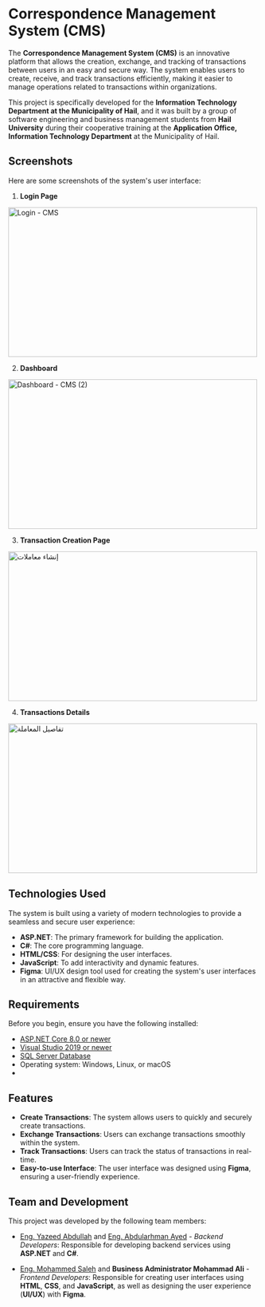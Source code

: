 # Correspondence Management System (CMS)
The **Correspondence Management System (CMS)** is an innovative platform that allows the creation, exchange, and tracking of transactions between users in an easy and secure way. The system enables users to create, receive, and track transactions efficiently, making it easier to manage operations related to transactions within organizations.

This project is specifically developed for the **Information Technology Department at the Municipality of Hail**, and it was built by a group of software engineering and business management students from **Hail University** during their cooperative training at the **Application Office, Information Technology Department** at the Municipality of Hail.

## Screenshots

Here are some screenshots of the system's user interface:

1. **Login Page**  
<img src="https://github.com/user-attachments/assets/5bcd0561-9ed2-4066-94a7-64bdd8859255" alt="Login - CMS" width="500" height="300"/>

2. **Dashboard**  
 <img src="https://github.com/user-attachments/assets/3008f7fc-ee94-45da-9c6f-a84c9a2d40b2" alt="Dashboard - CMS (2)" width="500" height="300"/>

3. **Transaction Creation Page**  
<img src="https://github.com/user-attachments/assets/a8ea0089-d8a4-422c-9abc-54526d29e705" alt="إنشاء معاملات" width="500" height="300"/>

4. **Transactions Details**  
<img src="https://github.com/user-attachments/assets/3de077f1-3ac8-4466-9124-6479e352e6ce" alt="تفاصيل المعاملة" width="500" height="300"/>


## Technologies Used

The system is built using a variety of modern technologies to provide a seamless and secure user experience:

- **ASP.NET**: The primary framework for building the application.
- **C#**: The core programming language.
- **HTML/CSS**: For designing the user interfaces.
- **JavaScript**: To add interactivity and dynamic features.
- **Figma**: UI/UX design tool used for creating the system's user interfaces in an attractive and flexible way.

## Requirements

Before you begin, ensure you have the following installed:

- [ASP.NET Core 8.0 or newer](https://dotnet.microsoft.com/download/dotnet)
- [Visual Studio 2019 or newer](https://visualstudio.microsoft.com/)
- [SQL Server Database](https://www.microsoft.com/en-us/sql-server/sql-server-downloads)
- Operating system: Windows, Linux, or macOS
- 
## Features

- **Create Transactions**: The system allows users to quickly and securely create transactions.
- **Exchange Transactions**: Users can exchange transactions smoothly within the system.
- **Track Transactions**: Users can track the status of transactions in real-time.
- **Easy-to-use Interface**: The user interface was designed using **Figma**, ensuring a user-friendly experience.

## Team and Development
This project was developed by the following team members:
- [Eng. Yazeed Abdullah](https://github.com/swe-yazeed) and [Eng. Abdularhman Ayed](https://github.com/AbdularhmanA) - *Backend Developers*: Responsible for developing backend services using **ASP.NET** and **C#**.
  
- [Eng. Mohammed Saleh](https://github.com/Mohammeds8) and **Business Administrator Mohammad Ali** - *Frontend Developers*: Responsible for creating user interfaces using **HTML**, **CSS**, and **JavaScript**, as well as designing the user experience (**UI/UX**) with **Figma**.
